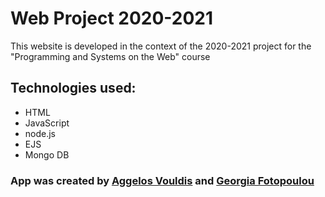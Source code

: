 # Web Project 2020-2021

This website is developed in the context of the 2020-2021 project for the "Programming and Systems on the Web" course

## Technologies used:

- HTML
- JavaScript
- node.js
- EJS
- Mongo DB

### App was created by [Aggelos Vouldis](https://github.com/BrainlessPOMO) and [Georgia Fotopoulou](https://github.com/Jofoto)
